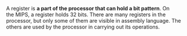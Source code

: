 
A register is **a part of the processor that can hold a bit pattern**. On the MIPS, a register holds 32 bits. There are many registers in the processor, but only some of them are visible in assembly language. The others are used by the processor in carrying out its operations.
